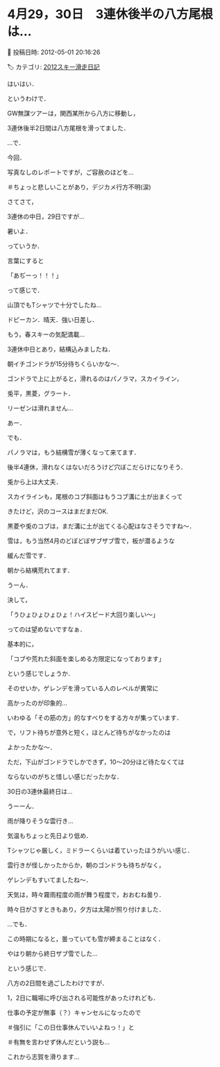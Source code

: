 # 4月29，30日　3連休後半の八方尾根は…

📅 投稿日時: 2012-05-01 20:16:26

🏷️ カテゴリ: [2012スキー滑走日記](cca3a0e9524e0203150f790b1fc3c71ad.md)

はいはい．


というわけで．





GW無謀ツアーは，関西某所から八方に移動し，


3連休後半2日間は八方尾根を滑ってました．





…で．


今回．


写真なしのレポートですが，ご容赦のほどを…


＃ちょっと悲しいことがあり，デジカメ行方不明(涙)








さてさて，


3連休の中日，29日ですが…


暑いよ．


っていうか．


言葉にすると


「あぢーっ！！！」


って感じで．


山頂でもTシャツで十分でしたね…


ドピーカン．晴天．強い日差し．


もう，春スキーの気配満載…





3連休中日とあり，結構込みましたね．


朝イチゴンドラが15分待ちくらいかな～．





ゴンドラで上に上がると，滑れるのはパノラマ，スカイライン，


兎平，黒菱，グラート．


リーゼンは滑れません…


あー．


でも．


パノラマは，もう結構雪が薄くなって来てます．


後半4連休，滑れなくはないだろうけど穴ぼこだらけになりそう．


兎から上は大丈夫．


スカイラインも，尾根のコブ斜面はもうコブ溝に土が出まくって


きたけど，沢のコースはまだまだOK.


黒菱や兎のコブは，まだ溝に土が出てくる心配はなさそうですね～．





雪は，もう当然4月のどぼどぼザブザブ雪で，板が潜るような


緩んだ雪です．


朝から結構荒れてます．


うーん．


決して，


「うひょひょひょひょ！ハイスピード大回り楽しい～」


ってのは望めないですなぁ．


基本的に，


「コブや荒れた斜面を楽しめる方限定になっております」


という感じでしょうか．


そのせいか，ゲレンデを滑っている人のレベルが異常に


高かったのが印象的…


いわゆる「その筋の方」的なすべりをする方々が集っています．





で，リフト待ちが意外と短く，ほとんど待ちがなかったのは


よかったかな～．





ただ，下山がゴンドラでしかできず，10～20分ほど待たなくては


ならないのがちと惜しい感じだったかな．





30日の3連休最終日は…


うーーん．


雨が降りそうな雲行き…


気温もちょっと先日より低め．


Tシャツじゃ厳しく，ミドラーくらいは着ていったほうがいい感じ．





雲行きが怪しかったからか，朝のゴンドラも待ちがなく，


ゲレンデもすいてましたね～．





天気は，時々霧雨程度の雨が舞う程度で，おおむね曇り．


時々日がさすときもあり，夕方は太陽が照り付けました．


…でも．


この時期になると，曇っていても雪が締まることはなく．


やはり朝から終日ザブ雪でした…





という感じで．


八方の2日間を過ごしたわけですが．





1，2日に職場に呼び出される可能性があったけれども．


仕事の予定が無事（？）キャンセルになったので


＃強引に「この日仕事休んでいいよねっ！」と


＃有無を言わせず休んだという説も…


これから志賀を滑ります…
